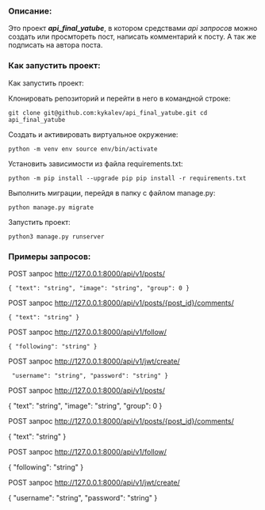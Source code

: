 ### Описание:
Это проект ***api_final_yatube***, в котором средствами *api запросов* можно создать или просмтореть пост, написать комментарий к посту. А так же подписать на автора поста.
### Как запустить проект:
Как запустить проект:

Клонировать репозиторий и перейти в него в командной строке:

`git clone git@github.com:kykalev/api_final_yatube.git cd api_final_yatube`

Cоздать и активировать виртуальное окружение:

`python -m venv env source env/bin/activate`

Установить зависимости из файла requirements.txt:

`python -m pip install --upgrade pip pip install -r requirements.txt`

Выполнить миграции, перейдя в папку с файлом manage.py:

`python manage.py migrate`

Запустить проект:

`python3 manage.py runserver`

### Примеры запросов:

POST запрос http://127.0.0.1:8000/api/v1/posts/

`{ "text": "string", "image": "string", "group": 0 }`

POST запрос http://127.0.0.1:8000/api/v1/posts/{post_id}/comments/

`{ "text": "string" }`

POST запрос http://127.0.0.1:8000/api/v1/follow/

`{ "following": "string" }`

POST запрос http://127.0.0.1:8000/api/v1/jwt/create/

` "username": "string", "password": "string" }`

POST запрос http://127.0.0.1:8000/api/v1/posts/

{
  "text": "string",
  "image": "string",
  "group": 0
}

POST запрос http://127.0.0.1:8000/api/v1/posts/{post_id}/comments/

{
  "text": "string"
}

POST запрос http://127.0.0.1:8000/api/v1/follow/

{
  "following": "string"
}

POST запрос http://127.0.0.1:8000/api/v1/jwt/create/

{
  "username": "string",
  "password": "string"
}

